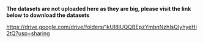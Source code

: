 **The datasets are not uploaded here as they are big, please visit the link below to download the datasets**

https://drive.google.com/drive/folders/1kUI8lUQQBEpzYmbnNzhIsQIyhyeHi2tQ?usp=sharing
